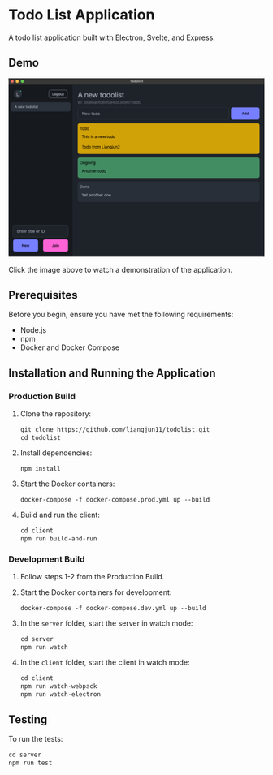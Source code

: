 # Todo List Application

A todo list application built with Electron, Svelte, and Express.

## Demo

[![Watch the demo video](assets/thumbnail.png)](https://youtu.be/o5C61b_XN3Y)

Click the image above to watch a demonstration of the application.

## Prerequisites

Before you begin, ensure you have met the following requirements:

- Node.js
- npm
- Docker and Docker Compose

## Installation and Running the Application

### Production Build

1. Clone the repository:

   ```
   git clone https://github.com/liangjun11/todolist.git
   cd todolist
   ```

2. Install dependencies:

   ```
   npm install
   ```

3. Start the Docker containers:

   ```
   docker-compose -f docker-compose.prod.yml up --build
   ```

4. Build and run the client:
   ```
   cd client
   npm run build-and-run
   ```

### Development Build

1. Follow steps 1-2 from the Production Build.

2. Start the Docker containers for development:

   ```
   docker-compose -f docker-compose.dev.yml up --build
   ```

3. In the `server` folder, start the server in watch mode:

   ```
   cd server
   npm run watch
   ```

4. In the `client` folder, start the client in watch mode:
   ```
   cd client
   npm run watch-webpack
   npm run watch-electron
   ```

## Testing

To run the tests:

```
cd server
npm run test
```
